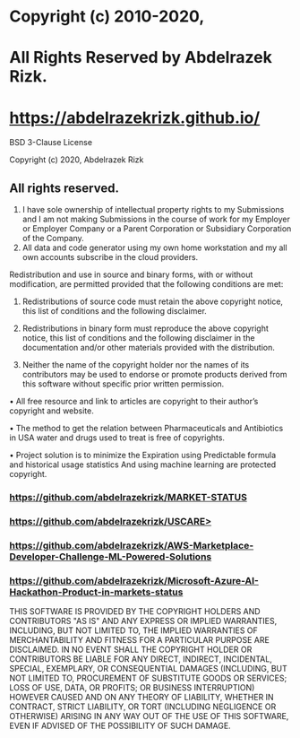 # Copyright (c) 2010-2020, 
# All Rights Reserved by Abdelrazek Rizk.
# <https://abdelrazekrizk.github.io/>

BSD 3-Clause License

Copyright (c) 2020, Abdelrazek Rizk

## All rights reserved. 
1. I have sole ownership of intellectual property rights to my Submissions and 
I am not making Submissions in the course of work for my Employer or Employer Company or a Parent Corporation or Subsidiary Corporation of the Company.
2. All data and code generator using my own home workstation and my all own accounts subscribe in the cloud providers.


Redistribution and use in source and binary forms, with or without
modification, are permitted provided that the following conditions are met:

1. Redistributions of source code must retain the above copyright notice, this
   list of conditions and the following disclaimer.

2. Redistributions in binary form must reproduce the above copyright notice,
   this list of conditions and the following disclaimer in the documentation
   and/or other materials provided with the distribution.

3. Neither the name of the copyright holder nor the names of its
   contributors may be used to endorse or promote products derived from
   this software without specific prior written permission.
   
•	All free resource and link to articles are copyright to their author’s copyright and website.

•	The method to get the relation between Pharmaceuticals and Antibiotics in USA water and drugs used to treat is free of copyrights.

•	Project solution is to minimize the Expiration using Predictable formula and historical usage statistics And using machine learning are protected copyright.
     
### <https://github.com/abdelrazekrizk/MARKET-STATUS>
### https://github.com/abdelrazekrizk/USCARE>
### <https://github.com/abdelrazekrizk/AWS-Marketplace-Developer-Challenge-ML-Powered-Solutions>
### <https://github.com/abdelrazekrizk/Microsoft-Azure-AI-Hackathon-Product-in-markets-status>
     
THIS SOFTWARE IS PROVIDED BY THE COPYRIGHT HOLDERS AND CONTRIBUTORS "AS IS"
AND ANY EXPRESS OR IMPLIED WARRANTIES, INCLUDING, BUT NOT LIMITED TO, THE
IMPLIED WARRANTIES OF MERCHANTABILITY AND FITNESS FOR A PARTICULAR PURPOSE ARE
DISCLAIMED. IN NO EVENT SHALL THE COPYRIGHT HOLDER OR CONTRIBUTORS BE LIABLE
FOR ANY DIRECT, INDIRECT, INCIDENTAL, SPECIAL, EXEMPLARY, OR CONSEQUENTIAL
DAMAGES (INCLUDING, BUT NOT LIMITED TO, PROCUREMENT OF SUBSTITUTE GOODS OR
SERVICES; LOSS OF USE, DATA, OR PROFITS; OR BUSINESS INTERRUPTION) HOWEVER
CAUSED AND ON ANY THEORY OF LIABILITY, WHETHER IN CONTRACT, STRICT LIABILITY,
OR TORT (INCLUDING NEGLIGENCE OR OTHERWISE) ARISING IN ANY WAY OUT OF THE USE
OF THIS SOFTWARE, EVEN IF ADVISED OF THE POSSIBILITY OF SUCH DAMAGE.
